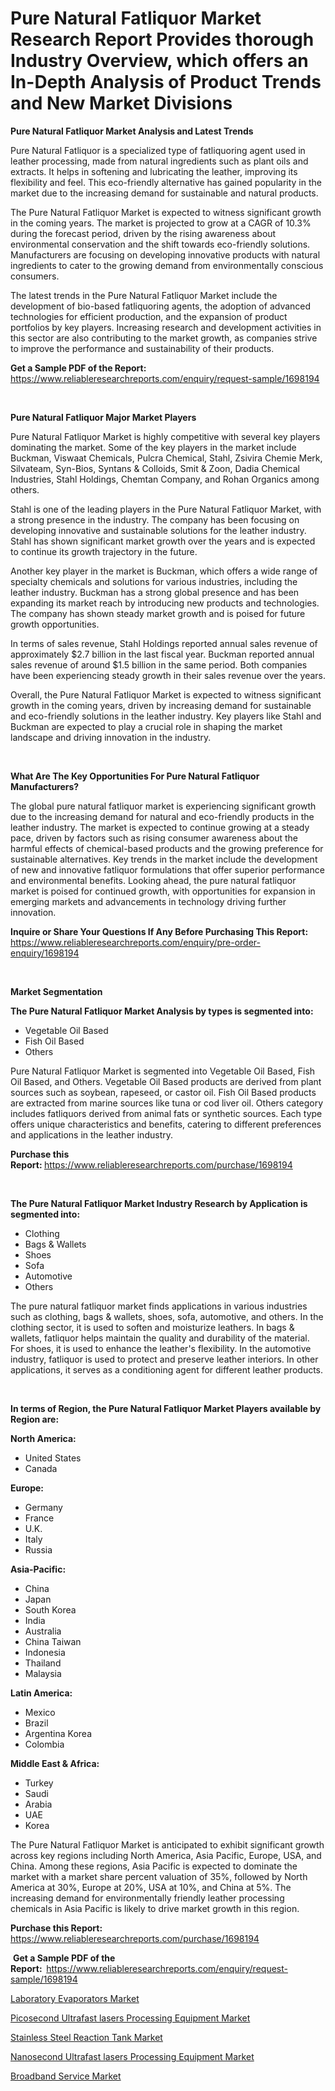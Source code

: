 <p><h1>Pure Natural Fatliquor Market Research Report Provides thorough Industry Overview, which offers an In-Depth Analysis of Product Trends and New Market Divisions</h1></p><p><strong>Pure Natural Fatliquor Market Analysis and Latest Trends</strong></p>
<p><p>Pure Natural Fatliquor is a specialized type of fatliquoring agent used in leather processing, made from natural ingredients such as plant oils and extracts. It helps in softening and lubricating the leather, improving its flexibility and feel. This eco-friendly alternative has gained popularity in the market due to the increasing demand for sustainable and natural products.</p><p>The Pure Natural Fatliquor Market is expected to witness significant growth in the coming years. The market is projected to grow at a CAGR of 10.3% during the forecast period, driven by the rising awareness about environmental conservation and the shift towards eco-friendly solutions. Manufacturers are focusing on developing innovative products with natural ingredients to cater to the growing demand from environmentally conscious consumers.</p><p>The latest trends in the Pure Natural Fatliquor Market include the development of bio-based fatliquoring agents, the adoption of advanced technologies for efficient production, and the expansion of product portfolios by key players. Increasing research and development activities in this sector are also contributing to the market growth, as companies strive to improve the performance and sustainability of their products.</p></p>
<p><strong>Get a Sample PDF of the Report:&nbsp;</strong> <a href="https://www.reliableresearchreports.com/enquiry/request-sample/1698194">https://www.reliableresearchreports.com/enquiry/request-sample/1698194</a></p>
<p>&nbsp;</p>
<p><strong>Pure Natural Fatliquor Major Market Players</strong></p>
<p><p>Pure Natural Fatliquor Market is highly competitive with several key players dominating the market. Some of the key players in the market include Buckman, Viswaat Chemicals, Pulcra Chemical, Stahl, Zsivira Chemie Merk, Silvateam, Syn-Bios, Syntans & Colloids, Smit & Zoon, Dadia Chemical Industries, Stahl Holdings, Chemtan Company, and Rohan Organics among others.</p><p>Stahl is one of the leading players in the Pure Natural Fatliquor Market, with a strong presence in the industry. The company has been focusing on developing innovative and sustainable solutions for the leather industry. Stahl has shown significant market growth over the years and is expected to continue its growth trajectory in the future.</p><p>Another key player in the market is Buckman, which offers a wide range of specialty chemicals and solutions for various industries, including the leather industry. Buckman has a strong global presence and has been expanding its market reach by introducing new products and technologies. The company has shown steady market growth and is poised for future growth opportunities.</p><p>In terms of sales revenue, Stahl Holdings reported annual sales revenue of approximately $2.7 billion in the last fiscal year. Buckman reported annual sales revenue of around $1.5 billion in the same period. Both companies have been experiencing steady growth in their sales revenue over the years.</p><p>Overall, the Pure Natural Fatliquor Market is expected to witness significant growth in the coming years, driven by increasing demand for sustainable and eco-friendly solutions in the leather industry. Key players like Stahl and Buckman are expected to play a crucial role in shaping the market landscape and driving innovation in the industry.</p></p>
<p>&nbsp;</p>
<p><strong>What Are The Key Opportunities For Pure Natural Fatliquor Manufacturers?</strong></p>
<p><p>The global pure natural fatliquor market is experiencing significant growth due to the increasing demand for natural and eco-friendly products in the leather industry. The market is expected to continue growing at a steady pace, driven by factors such as rising consumer awareness about the harmful effects of chemical-based products and the growing preference for sustainable alternatives. Key trends in the market include the development of new and innovative fatliquor formulations that offer superior performance and environmental benefits. Looking ahead, the pure natural fatliquor market is poised for continued growth, with opportunities for expansion in emerging markets and advancements in technology driving further innovation.</p></p>
<p><strong>Inquire or Share Your Questions If Any Before Purchasing This Report:</strong> <a href="https://www.reliableresearchreports.com/enquiry/pre-order-enquiry/1698194">https://www.reliableresearchreports.com/enquiry/pre-order-enquiry/1698194</a></p>
<p>&nbsp;</p>
<p><strong>Market Segmentation</strong></p>
<p><strong>The Pure Natural Fatliquor Market Analysis by types is segmented into:</strong></p>
<p><ul><li>Vegetable Oil Based</li><li>Fish Oil Based</li><li>Others</li></ul></p>
<p><p>Pure Natural Fatliquor Market is segmented into Vegetable Oil Based, Fish Oil Based, and Others. Vegetable Oil Based products are derived from plant sources such as soybean, rapeseed, or castor oil. Fish Oil Based products are extracted from marine sources like tuna or cod liver oil. Others category includes fatliquors derived from animal fats or synthetic sources. Each type offers unique characteristics and benefits, catering to different preferences and applications in the leather industry.</p></p>
<p><strong>Purchase this Report:&nbsp;</strong><a href="https://www.reliableresearchreports.com/purchase/1698194">https://www.reliableresearchreports.com/purchase/1698194</a></p>
<p>&nbsp;</p>
<p><strong>The Pure Natural Fatliquor Market Industry Research by Application is segmented into:</strong></p>
<p><ul><li>Clothing</li><li>Bags & Wallets</li><li>Shoes</li><li>Sofa</li><li>Automotive</li><li>Others</li></ul></p>
<p><p>The pure natural fatliquor market finds applications in various industries such as clothing, bags & wallets, shoes, sofa, automotive, and others. In the clothing sector, it is used to soften and moisturize leathers. In bags & wallets, fatliquor helps maintain the quality and durability of the material. For shoes, it is used to enhance the leather's flexibility. In the automotive industry, fatliquor is used to protect and preserve leather interiors. In other applications, it serves as a conditioning agent for different leather products.</p></p>
<p>&nbsp;</p>
<p><strong>In terms of Region, the Pure Natural Fatliquor Market Players available by Region are:</strong></p>
<p>
    <p> <strong> North America: </strong>
        <ul>
            <li>United States</li>
            <li>Canada</li>
        </ul>
        </p> 
    <p> <strong> Europe: </strong>
        <ul>
            <li>Germany</li>
            <li>France</li>
            <li>U.K.</li>
            <li>Italy</li>
            <li>Russia</li>
        </ul>
        </p> 
    <p> <strong> Asia-Pacific: </strong>
        <ul>
            <li>China</li>
            <li>Japan</li>
            <li>South Korea</li>
            <li>India</li>
            <li>Australia</li>
            <li>China Taiwan</li>
            <li>Indonesia</li>
            <li>Thailand</li>
            <li>Malaysia</li>
        </ul>
        </p> 
    <p> <strong> Latin America: </strong>
        <ul>
            <li>Mexico</li>
            <li>Brazil</li>
            <li>Argentina Korea</li>
            <li>Colombia</li>
        </ul>
        </p> 
    <p> <strong> Middle East & Africa: </strong>
        <ul>
            <li>Turkey</li>
            <li>Saudi</li>
            <li>Arabia</li>
            <li>UAE</li>
            <li>Korea</li>
        </ul>
    </p>
    </p>
<p><p>The Pure Natural Fatliquor Market is anticipated to exhibit significant growth across key regions including North America, Asia Pacific, Europe, USA, and China. Among these regions, Asia Pacific is expected to dominate the market with a market share percent valuation of 35%, followed by North America at 30%, Europe at 20%, USA at 10%, and China at 5%. The increasing demand for environmentally friendly leather processing chemicals in Asia Pacific is likely to drive market growth in this region.</p></p>
<p><strong>Purchase this Report: </strong><a href="https://www.reliableresearchreports.com/purchase/1698194">https://www.reliableresearchreports.com/purchase/1698194</a></p>
<p>&nbsp;<strong>Get a Sample PDF of the Report:&nbsp;&nbsp;</strong><a href="https://www.reliableresearchreports.com/enquiry/request-sample/1698194">https://www.reliableresearchreports.com/enquiry/request-sample/1698194</a></p>
<p><strong></strong></p>
<p><p><a href="https://github.com/FassouRP/Market-Research-Report-List-3/blob/main/laboratory-evaporators-market.md">Laboratory Evaporators Market</a></p><p><a href="https://issuu.com/reportprime-2/docs/picosecond-ultrafast-lasers-processing-equipment-m">Picosecond Ultrafast lasers Processing Equipment Market</a></p><p><a href="https://github.com/rahu1506/Market-Research-Report-List-3/blob/main/stainless-steel-reaction-tank-market.md">Stainless Steel Reaction Tank Market</a></p><p><a href="https://issuu.com/reportprime-2/docs/nanosecond-ultrafast-lasers-processing-equipment-m">Nanosecond Ultrafast lasers Processing Equipment Market</a></p><p><a href="https://medium.com/@lottiejerde6456/broadband-service-market-competitive-analysis-market-trends-and-forecast-to-2031-c8f2db6087b6">Broadband Service Market</a></p></p>